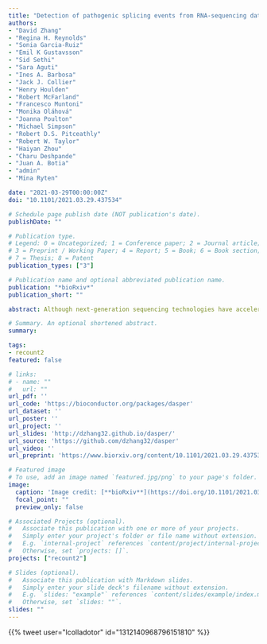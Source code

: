 ```yaml
---
title: "Detection of pathogenic splicing events from RNA-sequencing data using dasper"
authors:
- "David Zhang"
- "Regina H. Reynolds"
- "Sonia Garcia-Ruiz"
- "Emil K Gustavsson"
- "Sid Sethi"
- "Sara Aguti"
- "Ines A. Barbosa"
- "Jack J. Collier"
- "Henry Houlden"
- "Robert McFarland"
- "Francesco Muntoni"
- "Monika Oláhová"
- "Joanna Poulton"
- "Michael Simpson"
- "Robert D.S. Pitceathly"
- "Robert W. Taylor"
- "Haiyan Zhou"
- "Charu Deshpande"
- "Juan A. Botia"
- "admin"
- "Mina Ryten"

date: "2021-03-29T00:00:00Z"
doi: "10.1101/2021.03.29.437534"

# Schedule page publish date (NOT publication's date).
publishDate: ""

# Publication type.
# Legend: 0 = Uncategorized; 1 = Conference paper; 2 = Journal article;
# 3 = Preprint / Working Paper; 4 = Report; 5 = Book; 6 = Book section;
# 7 = Thesis; 8 = Patent
publication_types: ["3"]

# Publication name and optional abbreviated publication name.
publication: "*bioRxiv*"
publication_short: ""

abstract: Although next-generation sequencing technologies have accelerated the discovery of novel gene-to-disease associations, many patients with suspected Mendelian diseases still leave the clinic without a genetic diagnosis. An estimated one third of these patients will have disorders caused by mutations impacting splicing. RNA-sequencing has been shown to be a promising diagnostic tool, however few methods have been developed to integrate RNA-sequencing data into the diagnostic pipeline. Here, we introduce dasper, an R/Bioconductor package that improves upon existing tools for detecting aberrant splicing by using machine learning to incorporate disruptions in exon-exon junction counts as well as coverage. dasper is designed for diagnostics, providing a rank-based report of how aberrant each splicing event looks, as well as including visualization functionality to facilitate interpretation. We validate dasper using 16 patient-derived fibroblast cell lines harbouring pathogenic variants known to impact splicing. We find that dasper is able to detect pathogenic splicing events with greater accuracy than existing LeafCutterMD or z-score approaches. Furthermore, by only applying a broad OMIM gene filter (without any variant-level filters), dasper is able to detect pathogenic splicing events within the top 10 most aberrant identified for each patient. Since using publicly available control data minimises costs associated with incorporating RNA-sequencing into diagnostic pipelines, we also investigate the use of 504 GTEx fibroblast samples as controls. We find that dasper leverages publicly available data effectively, ranking pathogenic splicing events in the top 25. Thus, we believe dasper can increase diagnostic yield for a pathogenic splicing variants and enable the efficient implementation of RNA-sequencing for diagnostics in clinical laboratories.

# Summary. An optional shortened abstract.
summary:

tags:
- recount2
featured: false

# links:
# - name: ""
#   url: ""
url_pdf: ''
url_code: 'https://bioconductor.org/packages/dasper'
url_dataset: ''
url_poster: ''
url_project: ''
url_slides: 'http://dzhang32.github.io/dasper/'
url_source: 'https://github.com/dzhang32/dasper'
url_video: ''
url_preprint: 'https://www.biorxiv.org/content/10.1101/2021.03.29.437534v1'

# Featured image
# To use, add an image named `featured.jpg/png` to your page's folder. 
image:
  caption: 'Image credit: [**bioRxiv**](https://doi.org/10.1101/2021.03.29.437534)'
  focal_point: ""
  preview_only: false

# Associated Projects (optional).
#   Associate this publication with one or more of your projects.
#   Simply enter your project's folder or file name without extension.
#   E.g. `internal-project` references `content/project/internal-project/index.md`.
#   Otherwise, set `projects: []`.
projects: ["recount2"]

# Slides (optional).
#   Associate this publication with Markdown slides.
#   Simply enter your slide deck's filename without extension.
#   E.g. `slides: "example"` references `content/slides/example/index.md`.
#   Otherwise, set `slides: ""`.
slides: ""
---
```


<!--

{{% callout note %}}
Click the *Cite* button above to demo the feature to enable visitors to import publication metadata into their reference management software.
{{% /callout %}}

{{% callout note %}}
Click the *Slides* button above to demo Academic's Markdown slides feature.
{{% /callout %}}

Supplementary notes can be added here, including [code and math](https://sourcethemes.com/academic/docs/writing-markdown-latex/).
-->

{{% tweet user="lcolladotor" id="1312140968796151810" %}}